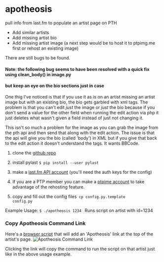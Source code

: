 # apotheosis
pull info from last.fm to populate an artist page on PTH

* Add similar artists
* Add missing artist bio
* Add missing artist image (a next step would be to host it to ptpimg.me first or rehost an existing image)

There are still bugs to be found.

#### Note: the following bug seems to have been resolved with a quick fix using clean_body() in image.py
#### but keep an eye on the bio sections just in case
One thig I've noticed is that if you use it as is on an artist missing an artist image but with an existing bio, the bio gets garbled with xml tags.
The problem is that you can't edit _just_ the image or _just_ the bio because if you don't send a value for the other field when running the edit action via php it just deletes what wasn't given a field instead of just not changing it.

This isn't so much a problem for the image as you can grab the image from the pth api and then send that along with the edit action.
The issue is that the api will give you the bio (called 'body') in XML but if you give that back to the edit action it doesn't understand the tags. It wants BBCode.

1. clone the [github repo](https://github.com/Suit-Of-Sables/apotheosis)

2. install pylast <code>$ pip install --user pylast</code>

3. make a [last.fm API account](https://www.last.fm/api) (you'll need the auth keys for the config)

4. If you are a PTP member you can make a [ptpime account](https://ptpimg.me) to take advantage of the rehosting feature.

5. copy and fill out the config file<code>$ cp config.py.template config.py</code>

Example Usage: <code>$ ./apotheosis 1234 </code>
Runs script on artist with id=1234

### Copy Apotheosis Command Link

Here's a [browser script](https://greasyfork.org/en/scripts/25992-pth-apotheosis-link-creator) that will add an 'Apotheosis' link at the top of the artist's page.
![Apotheosis Command Link](https://ptpimg.me/wann7v.png)

Clicking the link will copy the command to run the script on that artist just like in the above usage example.
